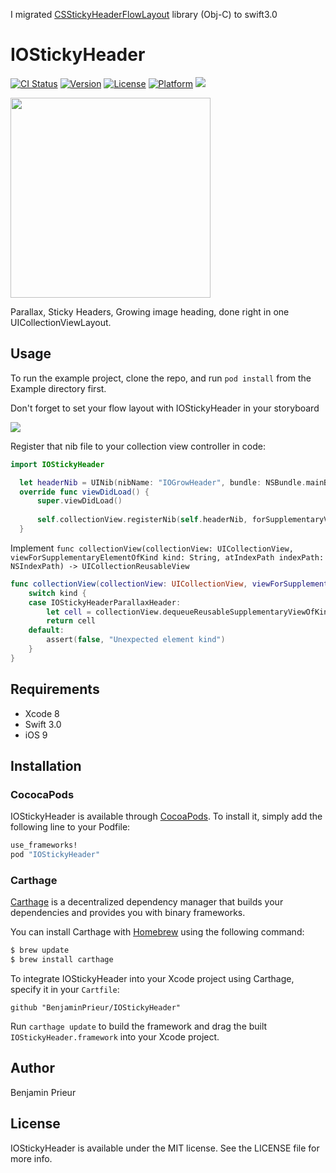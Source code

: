 I migrated [CSStickyHeaderFlowLayout](https://github.com/jamztang/CSStickyHeaderFlowLayout) library (Obj-C) to swift3.0


# IOStickyHeader

[![CI Status](http://img.shields.io/travis/BenjaminPrieur/IOStickyHeader.svg?style=flat)](https://travis-ci.org/BenjaminPrieur/IOStickyHeader)
[![Version](https://img.shields.io/cocoapods/v/IOStickyHeader.svg?style=flat)](http://cocoapods.org/pods/IOStickyHeader)
[![License](https://img.shields.io/cocoapods/l/IOStickyHeader.svg?style=flat)](http://cocoapods.org/pods/IOStickyHeader)
[![Platform](https://img.shields.io/cocoapods/p/IOStickyHeader.svg?style=flat)](http://cocoapods.org/pods/IOStickyHeader)
[![](https://img.shields.io/badge/Carthage-Compatible-green.svg)](http://cocoapods.org/pods/IOStickyHeader)

<img src="https://github.com/BenjaminPrieur/IOStickyHeader/blob/master/Example/exemple.png" width="320"/>

Parallax, Sticky Headers, Growing image heading, done right in one UICollectionViewLayout.

## Usage

To run the example project, clone the repo, and run `pod install` from the Example directory first.

Don't forget to set your flow layout with IOStickyHeader in your storyboard

<img src="https://github.com/BenjaminPrieur/IOStickyHeader/blob/master/Example/tuto1.png"/>

Register that nib file to your collection view controller in code:

```Swift
import IOStickyHeader

  let headerNib = UINib(nibName: "IOGrowHeader", bundle: NSBundle.mainBundle())
  override func viewDidLoad() {
      super.viewDidLoad()
        
      self.collectionView.registerNib(self.headerNib, forSupplementaryViewOfKind: IOStickyHeaderParallaxHeader, withReuseIdentifier: "header")
  }
```

Implement `func collectionView(collectionView: UICollectionView, viewForSupplementaryElementOfKind kind: String, atIndexPath indexPath: NSIndexPath) -> UICollectionReusableView`

```Swift
func collectionView(collectionView: UICollectionView, viewForSupplementaryElementOfKind kind: String, atIndexPath indexPath: NSIndexPath) -> UICollectionReusableView {
    switch kind {
    case IOStickyHeaderParallaxHeader:
        let cell = collectionView.dequeueReusableSupplementaryViewOfKind(kind, withReuseIdentifier: "header", forIndexPath: indexPath) as! IOGrowHeader
        return cell
    default:
        assert(false, "Unexpected element kind")
    }
}
```

## Requirements

- Xcode 8
- Swift 3.0
- iOS 9

## Installation

### CococaPods
IOStickyHeader is available through [CocoaPods](http://cocoapods.org). To install
it, simply add the following line to your Podfile:

```ruby
use_frameworks!
pod "IOStickyHeader"
```

### Carthage
[Carthage](https://github.com/Carthage/Carthage) is a decentralized dependency manager that builds your dependencies and provides you with binary frameworks.

You can install Carthage with [Homebrew](http://brew.sh/) using the following command:

```bash
$ brew update
$ brew install carthage
```

To integrate IOStickyHeader into your Xcode project using Carthage, specify it in your `Cartfile`:

```ogdl
github "BenjaminPrieur/IOStickyHeader"
```

Run `carthage update` to build the framework and drag the built `IOStickyHeader.framework` into your Xcode project.

## Author

Benjamin Prieur

## License

IOStickyHeader is available under the MIT license. See the LICENSE file for more info.
